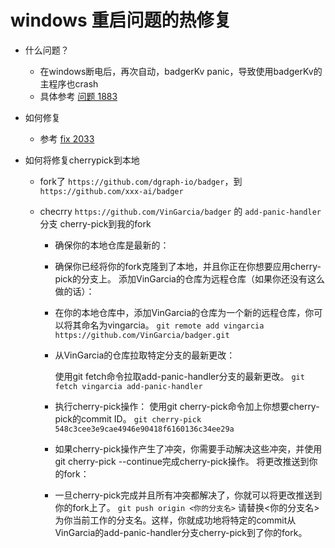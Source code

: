 # windows 重启问题的热修复

* 什么问题？
  * 在windows断电后，再次自动，badgerKv panic，导致使用badgerKv的主程序也crash
  * 具体参考 [问题 1883](https://github.com/dgraph-io/badger/issues/1883)

* 如何修复
  * 参考 [fix 2033](https://github.com/dgraph-io/badger/pull/2033)

* 如何将修复cherrypick到本地
  * fork了 `https://github.com/dgraph-io/badger`，到 `https://github.com/xxx-ai/badger`
  * checrry `https://github.com/VinGarcia/badger` 的 `add-panic-handler` 分支 cherry-pick到我的fork
    * 确保你的本地仓库是最新的：

    * 确保你已经将你的fork克隆到了本地，并且你正在你想要应用cherry-pick的分支上。
    添加VinGarcia的仓库为远程仓库（如果你还没有这么做的话）：

    * 在你的本地仓库中，添加VinGarcia的仓库为一个新的远程仓库，你可以将其命名为vingarcia。
     `git remote add vingarcia https://github.com/VinGarcia/badger.git`

    * 从VinGarcia的仓库拉取特定分支的最新更改：

        使用git fetch命令拉取add-panic-handler分支的最新更改。
        `git fetch vingarcia add-panic-handler`
    * 执行cherry-pick操作：
        使用git cherry-pick命令加上你想要cherry-pick的commit ID。
        `git cherry-pick 548c3cee3e9cae4946e90418f6160136c34ee29a`

    * 如果cherry-pick操作产生了冲突，你需要手动解决这些冲突，并使用git cherry-pick --continue完成cherry-pick操作。
    将更改推送到你的fork：

    * 一旦cherry-pick完成并且所有冲突都解决了，你就可以将更改推送到你的fork上了。
        `git push origin <你的分支名>`
        请替换<你的分支名>为你当前工作的分支名。这样，你就成功地将特定的commit从VinGarcia的add-panic-handler分支cherry-pick到了你的fork。

    ```
